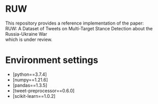 # RUW
This repository provides a reference implementation of the paper:  
RUW: A Dataset of Tweets on Multi-Target Stance Detection about the Russia-Ukraine War  
which is under review.
# Environment settings
- [python==3.7.4]
- [numpy==1.21.6]
- [pandas==1.3.5]
- [tweet-preprocessor==0.6.0]
- [scikit-learn==1.0.2]
